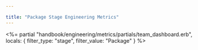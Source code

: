 ```yaml
---

title: "Package Stage Engineering Metrics"
---
```








<%= partial "handbook/engineering/metrics/partials/team_dashboard.erb", locals: { filter_type: "stage", filter_value: "Package" } %>


